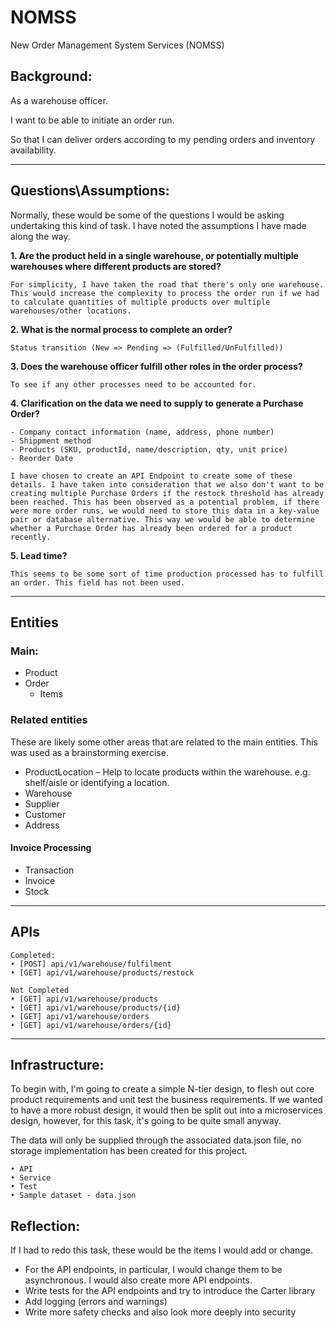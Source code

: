 # NOMSS
New Order Management System Services (NOMSS)

## Background:

As a warehouse officer.

I want to be able to initiate an order run.

So that I can deliver orders according to my pending orders and inventory availability.

---
## Questions\Assumptions:
Normally, these would be some of the questions I would be asking undertaking this kind of task. I have noted the assumptions I have made along the way.

**1. Are the product held in a single warehouse, or potentially multiple warehouses where different products are stored?** 

    For simplicity, I have taken the road that there's only one warehouse. This would increase the complexity to process the order run if we had to calculate quantities of multiple products over multiple warehouses/other locations.

**2. What is the normal process to complete an order?**

    Status transition (New => Pending => (Fulfilled/UnFulfilled))

**3. Does the warehouse officer fulfill other roles in the order process?**

    To see if any other processes need to be accounted for.

**4. Clarification on the data we need to supply to generate a Purchase Order?**

    - Company contact information (name, address, phone number)
    - Shippment method
    - Products (SKU, productId, name/description, qty, unit price)
    - Reorder Date

    I have chosen to create an API Endpoint to create some of these details. I have taken into consideration that we also don't want to be creating multiple Purchase Orders if the restock threshold has already been reached. This has been observed as a potential problem, if there were more order runs, we would need to store this data in a key-value pair or database alternative. This way we would be able to determine whether a Purchase Order has already been ordered for a product recently.

**5. Lead time?**

    This seems to be some sort of time production processed has to fulfill an order. This field has not been used.

---

## Entities

### Main:
- Product
- Order
    - Items

### Related entities
These are likely some other areas that are related to the main entities. This was used as a brainstorming exercise. 

  - ProductLocation – Help to locate products within the warehouse. e.g. shelf/aisle or identifying a location.
  - Warehouse
  - Supplier
  - Customer
  - Address 
  
  
   #### Invoice Processing
  - Transaction
  - Invoice
  - Stock

---
## APIs
    Completed:
    • [POST] api/v1/warehouse/fulfilment
    • [GET] api/v1/warehouse/products/restock 

    Not Completed
    • [GET] api/v1/warehouse/products
    • [GET] api/v1/warehouse/products/{id}
    • [GET] api/v1/warehouse/orders
    • [GET] api/v1/warehouse/orders/{id}

---
## Infrastructure:

To begin with, I'm going to create a simple N-tier design, to flesh out core product requirements and unit test the business requirements. If we wanted to have a more robust design, it would then be split out into a microservices design, however, for this task, it's going to be quite small anyway. 

The data will only be supplied through the associated data.json file, no storage implementation has been created for this project.
    
    • API
    • Service
    • Test
    • Sample dataset - data.json

## Reflection:

If I had to redo this task, these would be the items I would add or change. 
    
- For the API endpoints, in particular, I would change them to be asynchronous. I would also create more API endpoints. 
- Write tests for the API endpoints and try to introduce the Carter library
- Add logging (errors and warnings)
- Write more safety checks and also look more deeply into security
